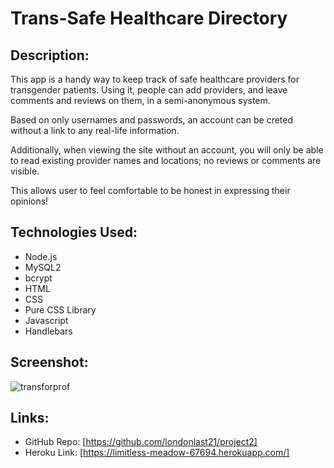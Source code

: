 # Trans-Safe Healthcare Directory

## Description:
This app is a handy way to keep track of safe healthcare providers for transgender patients.
Using it, people can add providers, and leave comments and reviews on them, in a semi-anonymous system.

Based on only usernames and passwords, an account can be creted without a link to any real-life information.  

Additionally, when viewing the site without an account, you will only be able to read existing provider names and locations; no reviews or comments are visible.

This allows user to feel comfortable to be honest in expressing their opinions!



## Technologies Used:
- Node.js
- MySQL2
- bcrypt
- HTML
- CSS
- Pure CSS Library
- Javascript
- Handlebars



## Screenshot:

![transforprof](https://user-images.githubusercontent.com/65084173/92983177-73cf5d80-f467-11ea-8c25-6576625f8851.png)

## Links:

- GitHub Repo: [https://github.com/londonlast21/project2]
- Heroku Link: [https://limitless-meadow-67694.herokuapp.com/]